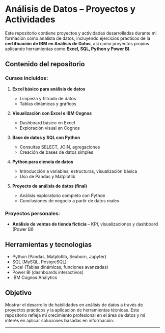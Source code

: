 # Análisis de Datos – Proyectos y Actividades

Este repositorio contiene proyectos y actividades desarrolladas durante mi formación como analista de datos, incluyendo ejercicios prácticos de la **certificación de IBM en Análisis de Datos**, así como proyectos propios aplicando herramientas como **Excel, SQL, Python y Power BI**.

## Contenido del repositorio

### Cursos incluidos:

1. **Excel básico para análisis de datos**  
   - Limpieza y filtrado de datos  
   - Tablas dinámicas y gráficos  

2. **Visualización con Excel e IBM Cognos**  
   - Dashboard básico en Excel  
   - Exploración visual en Cognos

3. **Base de datos y SQL con Python**  
   - Consultas SELECT, JOIN, agregaciones  
   - Creación de bases de datos simples

4. **Python para ciencia de datos**  
   - Introducción a variables, estructuras, visualización básica  
   - Uso de Pandas y Matplotlib

5. **Proyecto de análisis de datos (final)**  
   - Análisis exploratorio completo con Python  
   - Conclusiones de negocio a partir de datos reales

### Proyectos personales:
- **Análisis de ventas de tienda ficticia** – KPI, visualizaciones y dashboard (Power BI)

## Herramientas y tecnologías
- Python (Pandas, Matplotlib, Seaborn, Jupyter)
- SQL (MySQL, PostgreSQL)
- Excel (Tablas dinámicas, funciones avanzadas)
- Power BI (dashboards interactivos)
- IBM Cognos Analytics

## Objetivo
Mostrar el desarrollo de habilidades en análisis de datos a través de proyectos prácticos y la aplicación de herramientas técnicas. Este repositorio refleja mi crecimiento profesional en el área de datos y mi interés en aplicar soluciones basadas en información.

---
